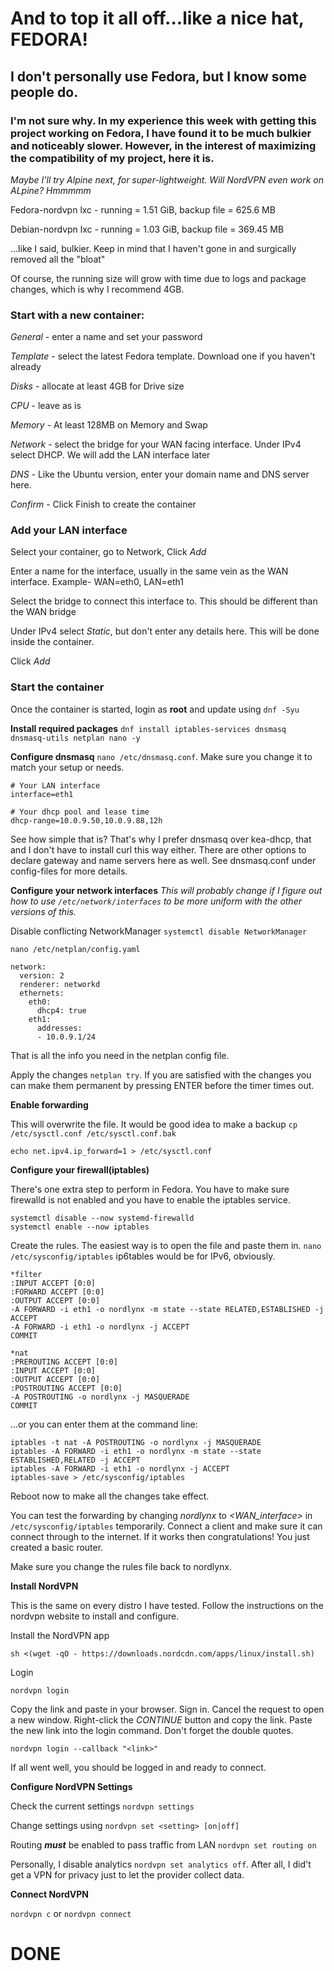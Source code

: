 # And to top it all off...like a nice hat, FEDORA!
## I don't personally use Fedora, but I know some people do.
### I'm not sure why. In my experience this week with getting this project working on Fedora, I have found it to be much bulkier and noticeably slower. However, in the interest of maximizing the compatibility of my project, here it is. 
*Maybe I'll try Alpine next, for super-lightweight. Will NordVPN even work on ALpine? Hmmmmm*

Fedora-nordvpn lxc - running = 1.51 GiB, backup file = 625.6 MB

Debian-nordvpn lxc - running = 1.03 GiB, backup file = 369.45 MB

...like I said, bulkier. Keep in mind that I haven't gone in and surgically removed all the "bloat"

Of course, the running size will grow with time due to logs and package changes, which is why I recommend 4GB.

### Start with a new container:

*General* - enter a name and set your password

*Template* - select the latest Fedora template. Download one if you haven't already

*Disks* - allocate at least 4GB for Drive size

*CPU* - leave as is

*Memory* - At least 128MB on Memory and Swap

*Network* - select the bridge for your WAN facing interface. Under IPv4 select DHCP. We will add the LAN interface later

*DNS* - Like the Ubuntu version, enter your domain name and DNS server here.

*Confirm* - Click Finish to create the container

### Add your LAN interface

Select your container, go to Network, Click *Add*

Enter a name for the interface, usually in the same vein as the WAN interface. Example- WAN=eth0, LAN=eth1

Select the bridge to connect this interface to. This should be different than the WAN bridge

Under IPv4 select *Static*, but don't enter any details here. This will be done inside the container.

Click *Add*

### Start the container

Once the container is started, login as **root** and update using `dnf -Syu`

**Install required packages** `dnf install iptables-services dnsmasq dnsmasq-utils netplan nano -y`

**Configure dnsmasq** `nano /etc/dnsmasq.conf`. Make sure you change it to match your setup or needs.

```
# Your LAN interface
interface=eth1

# Your dhcp pool and lease time
dhcp-range=10.0.9.50,10.0.9.88,12h
```

See how simple that is? That's why I prefer dnsmasq over kea-dhcp, that and I don't have to install curl this way either. There are other options to declare gateway and name servers here as well. See dnsmasq.conf under config-files for more details.

**Configure your network interfaces**
*This will probably change if I figure out how to use `/etc/network/interfaces` to be more uniform with the other versions of this.*

Disable conflicting NetworkManager `systemctl disable NetworkManager`

`nano /etc/netplan/config.yaml`

```
network:
  version: 2
  renderer: networkd
  ethernets:
    eth0:
      dhcp4: true
    eth1:
      addresses:
      - 10.0.9.1/24
```

That is all the info you need in the netplan config file.

Apply the changes `netplan try`. If you are satisfied with the changes you can make them permanent by pressing ENTER before the timer times out.

**Enable forwarding**

This will overwrite the file. It would be good idea to make a backup  `cp /etc/sysctl.conf /etc/sysctl.conf.bak`

`echo net.ipv4.ip_forward=1 > /etc/sysctl.conf`


**Configure your firewall(iptables)**

There's one extra step to perform in Fedora. You have to make sure firewalld is not enabled and you have to enable the iptables service.
```
systemctl disable --now systemd-firewalld
systemctl enable --now iptables
```

Create the rules. The easiest way is to open the file and paste them in. `nano /etc/sysconfig/iptables` ip6tables would be for IPv6, obviously.

```
*filter
:INPUT ACCEPT [0:0]
:FORWARD ACCEPT [0:0]
:OUTPUT ACCEPT [0:0]
-A FORWARD -i eth1 -o nordlynx -m state --state RELATED,ESTABLISHED -j ACCEPT
-A FORWARD -i eth1 -o nordlynx -j ACCEPT
COMMIT

*nat
:PREROUTING ACCEPT [0:0]
:INPUT ACCEPT [0:0]
:OUTPUT ACCEPT [0:0]
:POSTROUTING ACCEPT [0:0]
-A POSTROUTING -o nordlynx -j MASQUERADE
COMMIT
```

...or you can enter them at the command line:
```
iptables -t nat -A POSTROUTING -o nordlynx -j MASQUERADE
iptables -A FORWARD -i eth1 -o nordlynx -m state --state ESTABLISHED,RELATED -j ACCEPT
iptables -A FORWARD -i eth1 -o nordlynx -j ACCEPT
iptables-save > /etc/sysconfig/iptables
```

Reboot now to make all the changes take effect.

You can test the forwarding by changing *nordlynx* to *<WAN_interface>* in `/etc/sysconfig/iptables` temporarily. Connect a client and make sure it can connect through to the internet. If it works then congratulations! You just created a basic router.

Make sure you change the rules file back to nordlynx.

**Install NordVPN**

This is the same on every distro I have tested. Follow the instructions on the nordvpn website to install and configure.

Install the NordVPN app
```
sh <(wget -qO - https://downloads.nordcdn.com/apps/linux/install.sh)
```

Login
```
nordvpn login
```
Copy the link and paste in your browser. Sign in. Cancel the request to open a new window. Right-click the *CONTINUE* button and copy the link. Paste the new link into the login command. Don't forget the double quotes.
```
nordvpn login --callback "<link>"
```

If all went well, you should be logged in and ready to connect.

**Configure NordVPN Settings**

Check the current settings `nordvpn settings`

Change settings using `nordvpn set <setting> [on|off]`

Routing ***must*** be enabled to pass traffic from LAN `nordvpn set routing on`

Personally, I disable analytics `nordvpn set analytics off`. After all, I did't get a VPN for privacy just to let the provider collect data.

**Connect NordVPN**

`nordvpn c` or `nordvpn connect`

# DONE
